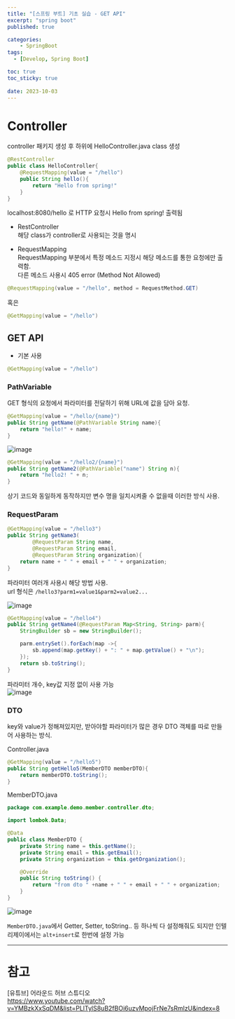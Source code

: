```yaml
---
title: "[스프링 부트] 기초 실습 - GET API"
excerpt: "spring boot"
published: true

categories:
    - SpringBoot
tags:
  - [Develop, Spring Boot]

toc: true
toc_sticky: true
   
date: 2023-10-03
---
```


# Controller
controller 패키지 생성 후 하위에 HelloController.java class 생성  

```java
@RestController
public class HelloController{
    @RequestMapping(value = "/hello")
    public String hello(){
        return "Hello from spring!"
    }
}
```
localhost:8080/hello 로 HTTP 요청시 Hello from spring! 출력됨  

- RestController  
해당 class가 controller로 사용되는 것을 명시

- RequestMapping  
RequestMapping 부분에서 특정 메소드 지정시 해당 메소드를 통한 요청에만 출력함.  
다른 메소드 사용시 405 error (Method Not Allowed)  

```java
@RequestMapping(value = "/hello", method = RequestMethod.GET)
```

혹은

```java
@GetMapping(value = "/hello")
```

## GET API

- 기본 사용  

```java
@GetMapping(value = "/hello")
```



### PathVariable  
GET 형식의 요청에서 파라미터를 전달하기 위해 URL에 값을 담아 요청.  
```java
@GetMapping(value = "/hello/{name}")
public String getName(@PathVariable String name){
    return "hello!" + name;
}
```

![image](https://github.com/ssoxong/ssoxong.github.io/assets/112956015/674f8e8d-28dc-4147-b342-7c9acbca3986)

```java
@GetMapping(value = "/hello2/{name}")
public String getName2(@PathVariable("name") String n){
    return "hello2! " + n;
}
```

상기 코드와 동일하게 동작하지만 변수 명을 일치시켜줄 수 없을때 이러한 방식 사용.



### RequestParam

```java
@GetMapping(value = "/hello3")
public String getName3(
        @RequestParam String name,
        @RequestParam String email,
        @RequestParam String organization){
    return name + " " + email + " " + organization;
}
```

파라미터 여러개 사용시 해당 방법 사용.  
url 형식은 `/hello3?parm1=value1&parm2=value2...`

![image](https://github.com/ssoxong/ssoxong.github.io/assets/112956015/d642f76b-c339-4a87-91ca-c9eec54526dd)


```java
@GetMapping(value = "/hello4")
public String getName4(@RequestParam Map<String, String> parm){
    StringBuilder sb = new StringBuilder();

    parm.entrySet().forEach(map ->{
        sb.append(map.getKey() + ": " + map.getValue() + "\n");
    });
    return sb.toString();
}
```

파라미터 개수, key값 지정 없이 사용 가능  
![image](https://github.com/ssoxong/ssoxong.github.io/assets/112956015/4e1d3498-c5db-4276-9413-e0f22b6e65a9)



### DTO

key와 value가 정해져있지만, 받아야할 파라미터가 많은 경우 DTO 객체를 따로 만들어 사용하는 방식.

Controller.java
```java
@GetMapping(value = "/hello5")
public String getHello5(MemberDTO memberDTO){
    return memberDTO.toString();
}
```


MemberDTO.java
```java
package com.example.demo.member.controller.dto;

import lombok.Data;

@Data
public class MemberDTO {
    private String name = this.getName();
    private String email = this.getEmail();
    private String organization = this.getOrganization();

    @Override
    public String toString() {
        return "from dto " +name + " " + email + " " + organization;
    }
}

```

![image](https://github.com/ssoxong/ssoxong.github.io/assets/112956015/aab44b0a-84fd-45a3-a61a-d3caa67d3ad8)

`MemberDTO.java`에서 Getter, Setter, toString.. 등 하나씩 다 설정해줘도 되지만 인텔리제이에서는 `alt+insert`로 한번에 설정 가능





---

# 참고
[유튜브] 어라운드 허브 스튜디오  
https://www.youtube.com/watch?v=YMBzkXxSqDM&list=PLlTylS8uB2fBOi6uzvMpojFrNe7sRmlzU&index=8